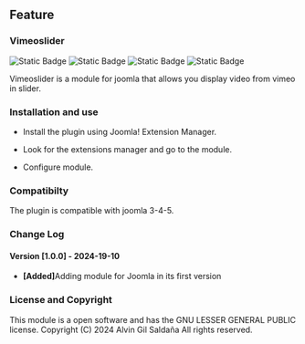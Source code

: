 <h2>Feature</h2>
<h3>Vimeoslider</h3>
 <div id="header" align="left">
<img alt="Static Badge" src="https://img.shields.io/badge/version-1.0.0-blue">

<img alt="Static Badge" src="https://img.shields.io/badge/compatibilty%20joomla%205-8A2BE2">

<img alt="Static Badge" src="https://img.shields.io/badge/release date-september-blue">

<img alt="Static Badge" src="https://img.shields.io/badge/module-8A2BE2">


</div>

<p>Vimeoslider is a module for joomla that allows you display video from vimeo in slider.</p>

<h3>Installation and use</h3>
<ul>
<li>Install the plugin using Joomla! Extension Manager.</li>
</ul>

<ul>
<li>Look for the extensions manager and go to the module.</li>
</ul>

<ul>
<li>Configure module.</li>
</ul>




<h3>Compatibilty </h3>

<p>The plugin is compatible with joomla 3-4-5.</p>

<h3> Change Log</h3>

<h4>Version [1.0.0] - 2024-19-10</h4>

<ul>
<li><b>[Added]</b>Adding module for Joomla in its first version

</li>
</ul>

<h3>License and Copyright</h3>

<p>This module is a open software and has the GNU LESSER GENERAL PUBLIC license. Copyright (C) 2024 Alvin Gil Saldaña All rights reserved.</p>




